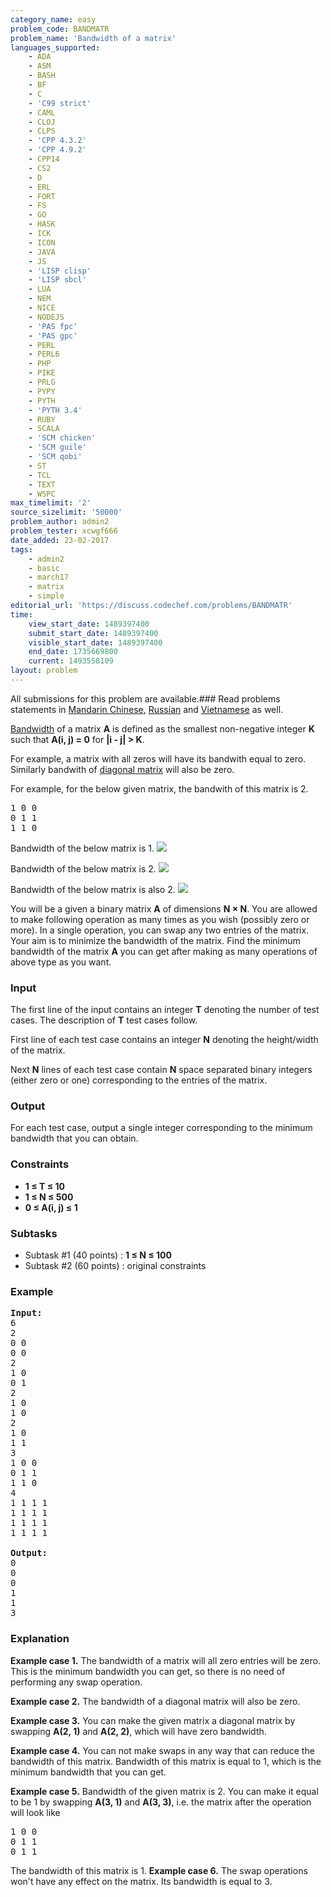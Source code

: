 ```yaml
---
category_name: easy
problem_code: BANDMATR
problem_name: 'Bandwidth of a matrix'
languages_supported:
    - ADA
    - ASM
    - BASH
    - BF
    - C
    - 'C99 strict'
    - CAML
    - CLOJ
    - CLPS
    - 'CPP 4.3.2'
    - 'CPP 4.9.2'
    - CPP14
    - CS2
    - D
    - ERL
    - FORT
    - FS
    - GO
    - HASK
    - ICK
    - ICON
    - JAVA
    - JS
    - 'LISP clisp'
    - 'LISP sbcl'
    - LUA
    - NEM
    - NICE
    - NODEJS
    - 'PAS fpc'
    - 'PAS gpc'
    - PERL
    - PERL6
    - PHP
    - PIKE
    - PRLG
    - PYPY
    - PYTH
    - 'PYTH 3.4'
    - RUBY
    - SCALA
    - 'SCM chicken'
    - 'SCM guile'
    - 'SCM qobi'
    - ST
    - TCL
    - TEXT
    - WSPC
max_timelimit: '2'
source_sizelimit: '50000'
problem_author: admin2
problem_tester: xcwgf666
date_added: 23-02-2017
tags:
    - admin2
    - basic
    - march17
    - matrix
    - simple
editorial_url: 'https://discuss.codechef.com/problems/BANDMATR'
time:
    view_start_date: 1489397400
    submit_start_date: 1489397400
    visible_start_date: 1489397400
    end_date: 1735669800
    current: 1493558109
layout: problem
---
```

All submissions for this problem are available.###  Read problems statements in [Mandarin Chinese](http://www.codechef.com/download/translated/MARCH17/mandarin/BANDMATR.pdf?v=1), [Russian](http://www.codechef.com/download/translated/MARCH17/russian/BANDMATR.pdf?v=1) and [Vietnamese](http://www.codechef.com/download/translated/MARCH17/vietnamese/BANDMATR.pdf?v=1) as well.

[Bandwidth](https://en.wikipedia.org/wiki/Band_matrix#Bandwidth) of a matrix **A** is defined as the smallest non-negative integer **K** such that **A(i, j) = 0** for **|i - j| > K**.

For example, a matrix with all zeros will have its bandwith equal to zero. Similarly bandwith of [diagonal matrix](https://en.wikipedia.org/wiki/Diagonal_matrix) will also be zero.

For example, for the below given matrix, the bandwith of this matrix is 2.

<pre>
1 0 0
0 1 1
1 1 0 
</pre>
Bandwidth of the below matrix is 1. ![](https://codechef_shared.s3.amazonaws.com/download/upload/MARCH17/bandmatr1.png)

Bandwidth of the below matrix is 2. ![](https://codechef_shared.s3.amazonaws.com/download/upload/MARCH17/bandmatr2.png)

Bandwidth of the below matrix is also 2. ![](https://codechef_shared.s3.amazonaws.com/download/upload/MARCH17/bandmatr3.png)

You will be a given a binary matrix **A** of dimensions **N × N**. You are allowed to make following operation as many times as you wish (possibly zero or more). In a single operation, you can swap any two entries of the matrix. Your aim is to minimize the bandwidth of the matrix. Find the minimum bandwidth of the matrix **A** you can get after making as many operations of above type as you want.

### Input

The first line of the input contains an integer **T** denoting the number of test cases. The description of **T** test cases follow.

First line of each test case contains an integer **N** denoting the height/width of the matrix.

Next **N** lines of each test case contain **N** space separated binary integers (either zero or one) corresponding to the entries of the matrix.

### Output

For each test case, output a single integer corresponding to the minimum bandwidth that you can obtain.

### Constraints

- **1 ≤ T ≤ 10**
- **1 ≤ N ≤ 500**
- **0 ≤ A(i, j) ≤ 1**

### Subtasks

- Subtask #1 (40 points) : **1 ≤ N ≤ 100**
- Subtask #2 (60 points) : original constraints

### Example

<pre><b>Input:</b>
6
2
0 0
0 0
2
1 0
0 1
2
1 0
1 0
2
1 0
1 1
3
1 0 0
0 1 1
1 1 0
4
1 1 1 1
1 1 1 1
1 1 1 1
1 1 1 1

<b>Output:</b>
0
0
0
1
1
3
</pre>
### Explanation

**Example case 1.** The bandwidth of a matrix will all zero entries will be zero. This is the minimum bandwidth you can get, so there is no need of performing any swap operation.

**Example case 2.** The bandwidth of a diagonal matrix will also be zero.

**Example case 3.** You can make the given matrix a diagonal matrix by swapping **A(2, 1)** and **A(2, 2)**, which will have zero bandwidth.

**Example case 4.** You can not make swaps in any way that can reduce the bandwidth of this matrix. Bandwidth of this matrix is equal to 1, which is the minimum bandwidth that you can get.

**Example case 5.** Bandwidth of the given matrix is 2. You can make it equal to be 1 by swapping **A(3, 1)** and **A(3, 3)**, i.e. the matrix after the operation will look like

<pre>
1 0 0
0 1 1
0 1 1
</pre>
The bandwidth of this matrix is 1. **Example case 6.** The swap operations won't have any effect on the matrix. Its bandwidth is equal to 3.
